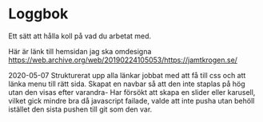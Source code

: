 # Loggbok

Ett sätt att hålla koll på vad du arbetat med.


Här är länk till hemsidan jag ska omdesigna 
https://web.archive.org/web/20190224105053/https://jamtkrogen.se/



2020-05-07 Strukturerat upp alla länkar jobbat med att få till css och att länka menu till rätt sida. Skapat en navbar så att den inte staplas på hög utan den visas efter varandra- Har försökt att skapa en slider eller karusell, vilket gick mindre bra då javascript failade, valde att inte pusha utan behöll istället den sista pushen till git som den var. 
